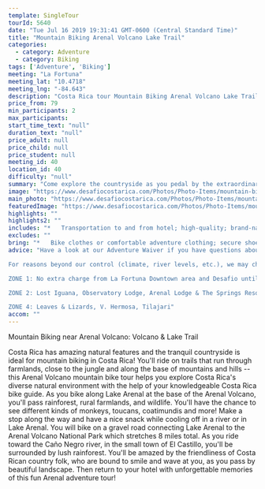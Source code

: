 ```yaml
---
template: SingleTour
tourId: 5640
date: "Tue Jul 16 2019 19:31:41 GMT-0600 (Central Standard Time)"
title: "Mountain Biking Arenal Volcano Lake Trail"
categories: 
  - category: Adventure
  - category: Biking
tags: ['Adventure', 'Biking']
meeting: "La Fortuna"
meeting_lat: "10.4718"
meeting_lng: "-84.643"
description: "Costa Rica tour Mountain Biking Arenal Volcano Lake Trail, id 5640"
price_from: 79
min_participants: 2
max_participants: 
start_time_text: "null"
duration_text: "null"
price_adult: null
price_child: null
price_student: null
meeting_id: 40
location_id: 40
difficulty: "null"
summary: "Come explore the countryside as you pedal by the extraordinary scenery of the Arenal Volcano! Costa Rica is famous for mountain biking because of it's beautiful scenery and varity of trails. In fact, world renown adventure races like Ruta de los Conquistadores take place here! On this tour, we’ll ride along beginner/intermediate-level rolling hills with surrounding views of the breathtaking Arenal Volcano and spectacular jungle."
image: "https://www.desafiocostarica.com/Photos/Photo-Items/mountain-biking-in-arenal-volcano--lake-trail-moderate-1406322713.jpg"
main_photo: "https://www.desafiocostarica.com/Photos/Photo-Items/mountain-biking-in-arenal-volcano--lake-trail-moderate-1406322713.jpg"
featuredImage: "https://www.desafiocostarica.com/Photos/Photo-Items/mountain-biking-in-arenal-volcano--lake-trail-moderate-1406322713.jpg"
highlights: ""
highlights2: ""
includes: "*   Transportation to and from hotel; high-quality; brand-name mountain bikes; gloves; helmet; bilingual guide; snack"
excludes: ""
bring: "*   Bike clothes or comfortable adventure clothing; secure shoes; sunscreen"
advice: "Have a look at our Adventure Waiver if you have questions about our Costa Rica adventure tour policies.

For reasons beyond our control (climate, river levels, etc.), we may change to a more-suitable tour with an equal or similar adventure-appeal or offer other tour options so you don\`t miss out on a fun day in Costa Rica. We reserve the right to cancel a trip due to unfavorable conditions & will only run a tour according to our policies. Full refund is given if (on rare occasion) no tour is run. We pride ourselves in one of the most customer-friendly reservations policies in the market.This adventure involves some inherent risk and physical exertion, so you must be in good physical conditions!NOTE: We have an extra transport charge for hotels outside of our normal pick-up Zone 1. The pick-up areas are arranged as:

ZONE 1: No extra charge from La Fortuna Downtown area and Desafio until Tabacon Hot Springs

ZONE 2: Lost Iguana, Observatory Lodge, Arenal Lodge & The Springs Resort: ZONE 3: Rancho Margot, Linda Vista, Arenal Vista Lodge

ZONE 4: Leaves & Lizards, V. Hermosa, Tilajari"
accom: ""
---
```

Mountain Biking near Arenal Volcano: Volcano & Lake Trail

Costa Rica has amazing natural features and the tranquil countryside is ideal for mountain biking in Costa Rica! You'll ride on trails that run through farmlands, close to the jungle and along the base of mountains and hills -- this Arenal Volcano mountain bike tour helps you explore Costa Rica's diverse natural environment with the help of your knowledgeable Costa Rica bike guide. As you bike along Lake Arenal at the base of the Arenal Volcano, you'll pass rainforest, rural farmlands, and wildlife. You'll have the chance to see different kinds of monkeys, toucans, coatimundis and more! Make a stop along the way and have a nice snack while cooling off in a river or in Lake Arenal. You will bike on a gravel road connecting Lake Arenal to the Arenal Volcano National Park which stretches 8 miles total. As you ride toward the Caño Negro river, in the small town of El Castillo, you'll be surrounded by lush rainforest. You'll be amazed by the friendliness of Costa Rican country folk, who are bound to smile and wave at you, as you pass by beautiful landscape. Then return to your hotel with unforgettable memories of this fun Arenal adventure tour!